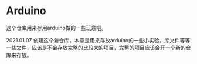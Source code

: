 # Arduino
这个仓库用来存用arduino做的一些玩意吧。

2021.01.07 创建这个新仓库，本意是用来存放arduino的一些小实验，库文件等等一些文件，应该是不会存放完整的比较大的项目，完整的项目应该会开一个新的仓库来存放。
